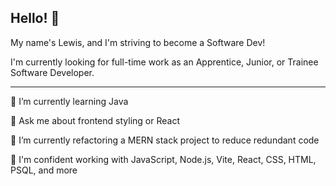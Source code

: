 ## Hello! 👋

My name's Lewis, and I'm striving to become a Software Dev!

I'm currently looking for full-time work as an Apprentice, Junior, or Trainee Software Developer.

---


🌱 I’m currently learning Java 

💬 Ask me about frontend styling or React 

🔭 I’m currently refactoring a MERN stack project to reduce redundant code

💪 I'm confident working with JavaScript, Node.js, Vite, React, CSS, HTML, PSQL, and more 




<!--
**LEWISBIRCH2/LEWISBIRCH2** is a ✨ _special_ ✨ repository because its `README.md` (this file) appears on your GitHub profile.

Here are some ideas to get you started:

🤔 I’m looking for help with ...
- 👯 I’m looking to collaborate on ...
- 📫 How to reach me: ...
- 😄 Pronouns: ...
- ⚡ Fun fact: ...
-->
